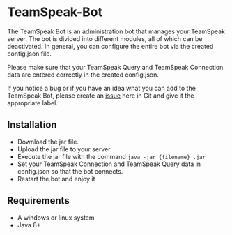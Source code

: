 # TeamSpeak-Bot
The TeamSpeak Bot is an administration bot that manages your TeamSpeak server. The bot is divided into different modules, all of which can be deactivated. In general, you can configure the entire bot via the created config.json file. 

Please make sure that your TeamSpeak Query and TeamSpeak Connection data are entered correctly in the created config.json.

If you notice a bug or if you have an idea what you can add to the TeamSpeak Bot, please create an [issue](https://github.com/Dominik48N/TeamSpeak-Bot/issues/new/choose) here in Git and give it the appropriate label.

## Installation
* Download the jar file.
* Upload the jar file to your server.
* Execute the jar file with the command `java -jar {filename} .jar`
* Set your TeamSpeak Connection and TeamSpeak Query data in config.json so that the bot connects.
* Restart the bot and enjoy it

## Requirements
* A windows or linux system
* Java 8+
